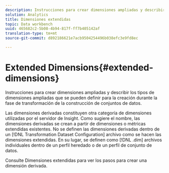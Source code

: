 ```yaml
---
description: Instrucciones para crear dimensiones ampliadas y describir los tipos de dimensiones ampliadas que se pueden definir para la creación durante la fase de transformación de la construcción de conjuntos de datos.
solution: Analytics
title: Dimensiones extendidas
topic: Data workbench
uuid: 465682c2-5b08-4b94-817f-ff7b405142af
translation-type: tm+mt
source-git-commit: d892186621e7acb9504254496b038efc3e9fd8ec

---
```



# Extended Dimensions{#extended-dimensions}

Instrucciones para crear dimensiones ampliadas y describir los tipos de dimensiones ampliadas que se pueden definir para la creación durante la fase de transformación de la construcción de conjuntos de datos.

Las dimensiones derivadas constituyen otra categoría de dimensiones utilizadas por el servidor de Insight. Como sugiere el nombre, las dimensiones derivadas se crean a partir de dimensiones o métricas extendidas existentes. No se definen las dimensiones derivadas dentro de un [!DNL Transformation Dataset Configuration] archivo como se hacen las dimensiones extendidas. En su lugar, se definen como [!DNL .dim] archivos individuales dentro de un perfil heredado o de un perfil de conjunto de datos.

Consulte Dimensiones [](https://docs.adobe.com/content/help/en/data-workbench/using/client/admin-ui/profile-mgr/c-dvrd-dim.html) extendidas para ver los pasos para crear una dimensión derivada.
